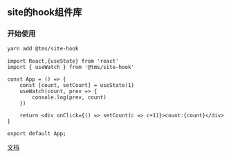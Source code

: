 ## site的hook组件库

### 开始使用

```bash
yarn add @tms/site-hook
```

```tsx | pure
import React,{useState} from 'react'
import { useWatch } from '@tms/site-hook'

const App = () => {
    const [count, setCount] = useState(1)
    useWatch(count, prev => {
        console.log(prev, count)
    })

    return <div onClick={() => setCount(c => c+1)}>count:{count}</div>
}

export default App;
```

[文档](https://weibo785424079.github.io/hook/)
